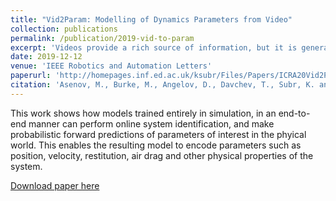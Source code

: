 ```yaml
---
title: "Vid2Param: Modelling of Dynamics Parameters from Video"
collection: publications
permalink: /publication/2019-vid-to-param
excerpt: 'Videos provide a rich source of information, but it is generally hard to extract dynamical parameters of interest. Inferring those parameters from a video stream would be beneficial for physical reasoning. Robots performing tasks in dynamic environments would benefit greatly from understanding the underlying environment motion, in order to make future predictions and to synthesize effective control policies that use this inductive bias. Online physical reasoning is therefore a fundamental requirement for robust autonomous agents. When the dynamics involves multiple modes (due to contacts or interactions between objects) and sensing must proceed directly from a rich sensory stream such as video, then traditional methods for system identification may not be well suited. We propose an approach wherein fast parameter estimation can be achieved directly from video. We integrate a physically based dynamics model with a recurrent variational autoencoder, by introducing an additional loss to enforce desired constraints. The model, which we call Vid2Param, can be trained entirely in simulation, in an end-to-end manner with domain randomization, to perform online system identification, and make probabilistic forward predictions of parameters of interest. This enables the resulting model to encode parameters such as position, velocity, restitution, air drag and other physical properties of the system. We illustrate the utility of this in physical experiments wherein a PR2 robot with a velocity constrained arm must intercept an unknown bouncing ball with partly occluded vision, by estimating the physical parameters of this ball directly from the video trace after the ball is released.'
date: 2019-12-12
venue: 'IEEE Robotics and Automation Letters'
paperurl: 'http://homepages.inf.ed.ac.uk/ksubr/Files/Papers/ICRA20Vid2Param.pdf'
citation: 'Asenov, M., Burke, M., Angelov, D., Davchev, T., Subr, K. and Ramamoorthy, S., 2019. Vid2Param: Modeling of Dynamics Parameters From Video. IEEE Robotics and Automation Letters, 5(2), pp.414-421.'
---
```

This work shows how models trained entirely in simulation, in an end-to-end manner can perform online system identification, and make probabilistic forward predictions of parameters of interest in the phyical world. This enables the resulting model to encode parameters such as position, velocity, restitution, air drag and other physical properties of the system.

[Download paper here](http://homepages.inf.ed.ac.uk/ksubr/Files/Papers/ICRA20Vid2Param.pdf)
